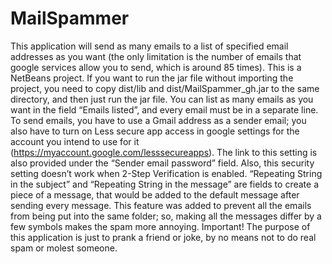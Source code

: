 # MailSpammer
This application will send as many emails to a list of specified email addresses as you want (the only limitation is the number of emails that google services allow you to send, which is around 85 times).
This is a NetBeans project. If you want to run the jar file without importing the project, you need to copy dist/lib and dist/MailSpammer_gh.jar to the same directory, and then just run the jar file.
You can list as many emails as you want in the field “Emails listed”, and every email must be in a separate line. To send emails, you have to use a Gmail address as a sender email; you also have to turn on Less secure app access in google settings for the account you intend to use for it (https://myaccount.google.com/lesssecureapps). The link to this setting is also provided under the “Sender email password” field. Also, this security setting doesn’t work when 2-Step Verification is enabled.
“Repeating String in the subject” and “Repeating String in the message” are fields to create a piece of a message, that would be added to the default message after sending every message. This feature was added to prevent all the emails from being put into the same folder; so, making all the messages differ by a few symbols makes the spam more annoying.
Important! The purpose of this application is just to prank a friend or joke, by no means not to do real spam or molest someone.

